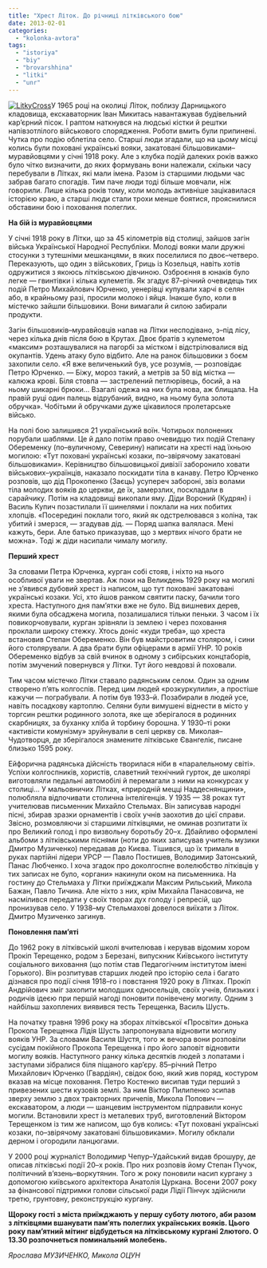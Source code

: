 ```yaml
---
title: "Хрест Літок. До річниці літківського бою"
date: 2013-02-01
categories: 
  - "kolonka-avtora"
tags: 
  - "istoriya"
  - "biy"
  - "brovarshhina"
  - "litki"
  - "unr"
---
```


[![LitkyCross](https://mpz.brovary.org/wp-content/uploads/2013/02/LitkyCross.jpg)](https://mpz.brovary.org/wp-content/uploads/2013/02/LitkyCross.jpg)У 1965 році на околиці Літок, поблизу Дарницького кладовища, екскаваторник Іван Микитась навантажував будівельний кар’єрний пісок. І раптом наткнувся на людські кістки й рештки напівзотлілого військового спорядження. Роботи вмить були припинені. Чутка про подію облетіла село. Старші люди згадали, що на цьому місці колись були поховані українські вояки, закатовані більшовиками–муравйовцями у січні 1918 року. Але з клубка подій далеких років важко було чітко визначити, до яких формувань вони належали, скільки часу перебували в Літках, які мали імена. Разом із старшими людьми час забрав багато спогадів. Тим паче люди тоді більше мовчали, ніж говорили. Лише кілька років тому, коли молодь активніше зацікавилася історією краю, а старші люди стали трохи менше боятися, прояснилися обставини бою і поховання полеглих.

**На бій із муравйовцями**

У січні 1918 року в Літки, що за 45 кілометрів від столиці, зайшов загін війська Української Народної Республіки. Молоді вояки мали дружні стосунки з тутешніми мешканцями, в яких поселилися по двоє–четверо. Переказують, що один з військових, Гриць із Козельця, навіть хотів одружитися з якоюсь літківською дівчиною. Озброєння в юнаків було легке — гвинтівки і кілька кулеметів. Як згадує 87–річний очевидець тих подій Петро Михайлович Юрченко, уенерівці купували харчі в селян або, в крайньому разі, просили молоко і яйця. Інакше було, коли в містечко зайшли більшовики. Вони вимагали й силою забирали продукти.

Загін більшовиків–муравйовців напав на Літки несподівано, з–під лісу, через кілька днів після бою в Крутах. Двоє братів з кулеметом «максим» розташувалися на пагорбі за містком і відстрілювалися від окупантів. Удень атаку було відбито. Але на ранок більшовики з боєм захопили село. «Я вже величенький був, усе розумів, — розповідає Петро Юрченко. — Біжу, мороз такий, а метрів за 50 від містка — калюжа крові. Біля стовпа — застрелений петлюрівець, босий, а на ньому шикарні брюки... Взагалі одежа на них була нова, аж блищала. На правій руці один палець відрубаний, видно, на ньому була золота обручка». Чобітьми й обручками дуже цікавилося пролетарське військо.

На полі бою залишився 21 український воїн. Чотирьох полонених порубали шаблями. Це й дало потім право очевидцю тих подій Степану Обеременку (по–вуличному, Северину) написати на хресті над їхньою могилою: «Тут поховані українські козаки, по–звірячому закатовані більшовиками». Керівництво більшовицької дивізії заборонило ховати військових–українців, наказало поскидати тіла в канаву. Петро Юрченко розповів, що дід Прокопенко (Заєць) усупереч забороні, звіз волами тіла молодих вояків до церкви, де їх, замерзлих, поскладали в сарайчику. Потім на кладовищі викопали яму. Діди Вороний (Кудрян) і Василь Купич позастилали її шинелями і поклали на них побитих хлопців. «Посередині поклали того, який як одстрелювався з коліна, так убитий і змерзся, — згадував дід. — Поряд шапка валялася. Мені кажуть, бери. Але батько приказував, що з мертвих нічого брати не можна». Тоді ж діди насипали чималу могилу.

**Перший хрест**

За словами Петра Юрченка, курган собі стояв, і ніхто на нього особливої уваги не звертав. Аж поки на Великдень 1929 року на могилі не з’явився дубовий хрест із написом, що тут поховані закатовані українські козаки. Усі, хто йшов ранком святити паску, бачили того хреста. Наступного дня пам’ятки вже не було. Від вишневих дерев, якими була обсаджена могила, позалишалися тільки пеньки. З часом і їх повикорчовували, курган зрівняли із землею і через поховання проклали широку стежку. Хтось доніс «куди треба», що хреста встановив Степан Обеременко. Він був майстровитим столяром, і сини його столярували. А два брати були офіцерами в армії УНР. 10 років Обеременко відбув за свій вчинок в одному з сибірських концтаборів, потім змучений повернувся у Літки. Тут його невдовзі й поховали.

Тим часом містечко Літки ставало радянським селом. Один за одним створено п’ять колгоспів. Перед цим людей «розкуркулили», а простіше кажучи — пограбували. А потім був 1933–й. Позабирали в людей усе, навіть посадкову картоплю. Селяни були вимушені віднести в місто у торгсин рештки родинного золота, яке ще зберігалося в родинних скарбницях, за буханку хліба й торбину борошна. У 1930–ті роки «активісти комунізму» зруйнували в селі церкву св. Миколая–Чудотворця, де зберігалося знамените літківське Євангеліє, писане близько 1595 року.

Ейфорична радянська дійсність творилася ніби в «паралельному світі». Успіхи колгоспників, хористів, славетний технічний гурток, де школярі виготовляли педальні автомобілі й перемагали з ними на конкурсах у столиці... У мальовничих Літках, «природній мецці Наддеснянщини», полюбляла відпочивати столична інтелігенція. У 1935 — 38 роках тут учителював письменник Михайло Стельмах. Він записував народні пісні, збирав зразки орнаментів і своїх учнів заохотив до цієї справи. Звісно, розмовляючи зі старшими літківцями, не оминав розпитати їх про Великий голод і про визвольну боротьбу 20–х. Дбайливо оформлені альбоми з літківськими піснями (ноти до яких записував учитель музики Дмитро Музиченко) передавав до Києва. Тішився, що їх тримали в руках партійні лідери УРСР — Павло Постишев, Володимир Затонський, Панас Любченко. І хоча згадок про доколгоспне волелюбство літківців у тих записах не було, «органи» накинули оком на письменника. На гостину до Стельмаха у Літки приїжджали Максим Рильський, Микола Бажан, Павло Тичина. Але ніхто з них, крім Михайла Панасовича, не насмілився передати у своїх творах дух голоду і репресій, що пронизував село. У 1938–му Стельмахові довелося виїхати з Літок. Дмитро Музиченко загинув.

**Поновлення пам’яті**

До 1962 року в літківській школі вчителював і керував відомим хором Прокіп Терещенко, родом з Березані, випускник Київського інституту соціального виховання (що потім став Педагогічним інститутом імені Горького). Він розпитував старших людей про історію села і багато дізнався про події січня 1918–го і повстання 1920 року в Літках. Прокіп Андрійович зміг захопити молодших односельців, своїх учнів, близьких і родичів ідеєю при першій нагоді поновити понівечену могилу. Одним з найбільш захоплених виявився тесть Терещенка, Василь Шусть.

На початку травня 1996 року на зборах літківської «Просвіти» донька Прокопа Терещенка Лідія Шусть запропонувала відновити могилу вояків УНР. За словами Василя Шустя, того ж вечора вони розповіли сусідам покійного Прокопа Терещенка і про його заповіт відновити могилу вояків. Наступного ранку кілька десятків людей з лопатами і заступами зібралися біля піщаного кар’єру. 85–річний Петро Михайлович Юрченко (Гвардіян), свідок бою, який жив поряд, костуром вказав на місце поховання. Петро Костенко висипав туди перший з привезених шести кузовів землі. За ним Віктор Пилипенко зсипав зверху землю з двох тракторних причепів, Микола Попович — екскаватором, а люди — шанцевим інструментом підправили конус могили. Встановили хрест із металевих труб, виготовлений Віктором Терещенком із тим же написом, що був колись: «Тут поховані українські козаки, по–звірячому закатовані більшовиками». Могилу обклали дерном і огородили ланцюгами.

У 2000 році журналіст Володимир Чепур–Удайський видав брошуру, де описав літківські події 20–х років. Про них розповів йому Степан Пучок, політичний в’язень–воркутянин. Того ж року поновили насип кургану з допомогою київського архітектора Анатолія Цуркана. Восени 2007 року за фінансової підтримки голови сільської ради Лідії Пінчук здійснили третю, грунтовну, реконструкцію кургану.

**Щороку гості з міста приїжджають у першу суботу лютого, аби разом з літківцями вшанувати пам’ять полеглих українських вояків. Цього року пам’ятний мітинг відбудеться на літківському кургані 2лютого. О 13.30 розпочнеться поминальний молебень.**

_Ярослава МУЗИЧЕНКО,_ _Микола ОЦУН_
